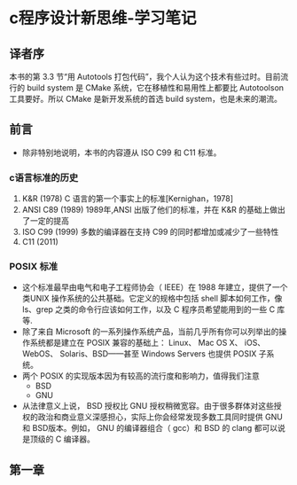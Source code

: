 # c程序设计新思维-学习笔记

## 译者序

本书的第 3.3 节“用 Autotools 打包代码”，我个人认为这个技术有些过时。目前流行的 build system 是 CMake 系统，它在移植性和易用性上都要比 Autotoolson工具要好。所以 CMake 是新开发系统的首选 build system，也是未来的潮流。

## 前言

- 除非特别地说明，本书的内容遵从 ISO C99 和 C11 标准。

### c语言标准的历史

1. K&R (1978) C 语言的第一个事实上的标准[Kernighan，1978]
2. ANSI C89 (1989) 1989年,ANSI 出版了他们的标准，并在 K&R 的基础上做出了一定的提高
3. ISO C99 (1999) 多数的编译器在支持 C99 的同时都增加或减少了一些特性
4. C11 (2011)

### POSIX 标准

- 这个标准最早由电气和电子工程师协会（ IEEE）在 1988 年建立，提供了一个类UNIX 操作系统的公共基础。它定义的规格中包括 shell 脚本如何工作，像 ls、grep 之类的命令行应该如何工作，以及 C 程序员希望能用到的一些 C 库等.
- 除了来自 Microsoft 的一系列操作系统产品，当前几乎所有你可以列举出的操作系统都是建立在 POSIX 兼容的基础上： Linux、 Mac OS X、 iOS、 WebOS、 Solaris、BSD——甚至 Windows Servers 也提供 POSIX 子系统。
- 两个 POSIX 的实现版本因为有较高的流行度和影响力，值得我们注意
  - BSD
  - GNU
- 从法律意义上说， BSD 授权比 GNU 授权稍微宽容。由于很多群体对这些授权的政治和商业意义深感担心，实际上你会经常发现多数工具同时提供 GNU和 BSD版本。例如， GNU 的编译器组合（ gcc）和 BSD 的 clang 都可以说是顶级的 C 编译器。

## 第一章